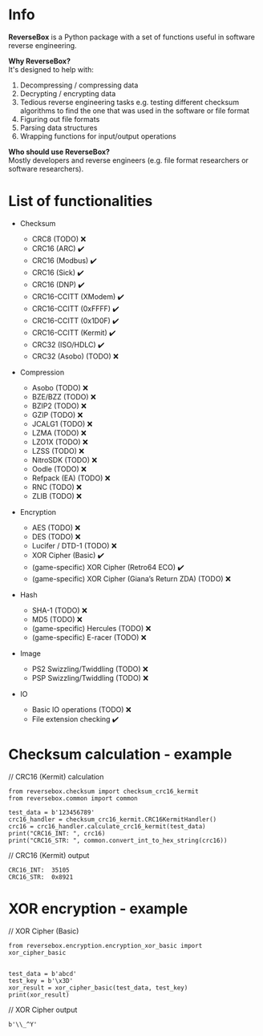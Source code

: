 # Info

**ReverseBox** is a Python package with a set of functions
useful in software reverse engineering.

**Why ReverseBox?** <br>
It's designed to help with:
1. Decompressing / compressing data
2. Decrypting / encrypting data
3. Tedious reverse engineering tasks
e.g. testing different checksum algorithms to find the one that was
used in the software or file format
4. Figuring out file formats
5. Parsing data structures
6. Wrapping functions for input/output operations

**Who should use ReverseBox?** <br>
Mostly developers and reverse engineers (e.g. file format researchers
or software researchers).

# List of functionalities

* Checksum
  - CRC8 (TODO) ❌
  - CRC16 (ARC) ✔️
  - CRC16 (Modbus) ✔️
  - CRC16 (Sick) ✔️
  - CRC16 (DNP) ✔️
  - CRC16-CCITT (XModem) ✔️
  - CRC16-CCITT (0xFFFF) ✔️
  - CRC16-CCITT (0x1D0F) ✔️
  - CRC16-CCITT (Kermit) ✔️
  - CRC32 (ISO/HDLC) ✔️
  - CRC32 (Asobo) (TODO) ❌

* Compression
  - Asobo (TODO) ❌
  - BZE/BZZ (TODO) ❌
  - BZIP2 (TODO) ❌
  - GZIP (TODO) ❌
  - JCALG1 (TODO) ❌
  - LZMA (TODO) ❌
  - LZO1X (TODO) ❌
  - LZSS (TODO) ❌
  - NitroSDK (TODO) ❌
  - Oodle (TODO) ❌
  - Refpack (EA) (TODO) ❌
  - RNC (TODO) ❌
  - ZLIB (TODO) ❌

* Encryption
  - AES (TODO) ❌
  - DES (TODO) ❌
  - Lucifer / DTD-1 (TODO) ❌
  - XOR Cipher (Basic) ✔️
  - (game-specific) XOR Cipher (Retro64 ECO) ✔️
  - (game-specific) XOR Cipher (Giana’s Return ZDA) (TODO) ❌

* Hash
  - SHA-1 (TODO) ❌
  - MD5 (TODO) ❌
  - (game-specific) Hercules (TODO) ❌
  - (game-specific) E-racer (TODO) ❌

* Image
  - PS2 Swizzling/Twiddling (TODO) ❌
  - PSP Swizzling/Twiddling (TODO) ❌

* IO
  - Basic IO operations (TODO) ❌
  - File extension checking ✔️

# Checksum calculation - example

// CRC16 (Kermit) calculation
```
from reversebox.checksum import checksum_crc16_kermit
from reversebox.common import common

test_data = b'123456789'
crc16_handler = checksum_crc16_kermit.CRC16KermitHandler()
crc16 = crc16_handler.calculate_crc16_kermit(test_data)
print("CRC16_INT: ", crc16)
print("CRC16_STR: ", common.convert_int_to_hex_string(crc16))
```
// CRC16 (Kermit) output
```
CRC16_INT:  35105
CRC16_STR:  0x8921
```


# XOR encryption - example

// XOR Cipher (Basic)
```
from reversebox.encryption.encryption_xor_basic import xor_cipher_basic


test_data = b'abcd'
test_key = b'\x3D'
xor_result = xor_cipher_basic(test_data, test_key)
print(xor_result)
```

// XOR Cipher output
```
b'\\_^Y'
```
